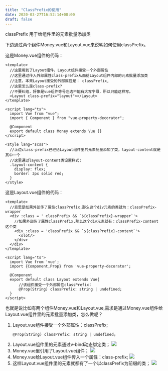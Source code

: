 ```yaml
---
title: "ClassPrefix的使用"
date: 2020-03-27T16:52:14+08:00
draft: false
---
```


classPrefix 用于给组件里的元素批量添加类

下边通过两个组件Money.vue和Layout.vue来说明如何使用classPrefix。

这是Money.vue组件的代码：
```vue
<template>
  //这里用到了Layout组件，Layout组件接受一个外部属性
  //这里通过传入外部属性class-prefix从而给Layout组件内部的元素批量添加类
  //注意，本来Layout接受的外部属性是： classPrefix,
  //这里怎么是class-prefix? 
  //不要纠结，好像是vue组件等号左边不能有大写字母，所以只能这样写。
  <Layout class-prefix="layout"></Layout>
</template>

<script lang="ts">
  import Vue from "vue";
  import { Component } from "vue-property-decorator";

  @Component
  export default class Money extends Vue {}
</script>

<style lang="scss">
  //上边class-prefix已经给Layout组件里的元素批量添加了类，layout-content就是其中一个
  //这里通过layout-content类设置样式:
  .layout-content {
    display: flex;
    border: 3px solid red;
  }
</style>
```

这是Layout.vue组件的代码：
```vue
<template>
  //意思是如果外部传了属性classPrefix,那么这个div元素的类就为：classPrefix-wrapper
  <div :class = ' classPrefix && `${classPrefix}-wrapper`'>
    //如果外部传了属性classPrefix,那么这个div元素就有：classPrefix-content 这个类
    <div :class = 'classPrefix && `${classPrefix}-content`'>
      <slot/>
    </div>
  </div>
</template>

<script lang='ts'>
  import Vue from 'vue';
  import {Component,Prop} from 'vue-property-decorator';

  @Component
  export default class Layout extends Vue{
      //该组件接受一个外部属性classPrefix：
      @Prop(String) classPrefix: string | undefined;
  }
</script>
```

也就是说比如有两个组件Money.vue和Layout.vue,需求是通过Money.vue组件给Layout.vue组件里的元素批量添加类，怎么做呢？

1. Layout.vue组件接受一个外部属性：classPrefix;
   ```
   @Prop(String) classPrefix: string | undefined;
   ```
2. Layout.vue组件里的元素通过v-bind动态绑定类；
   ![](/images/classPrefix.png)
3. Money.vue里引用了Layout.vue组件；
   ![](/images/classPrefix-2.png)
4. Money.vue给Layout.vue组件传入一个属性：class-prefix;
   ![](/images/classPrefix-3.png)
5. 这样Layout.vue组件里的元素就都有了一个以classPrefix为前缀的类；
   ![](/images/classPrefix-4.png)
